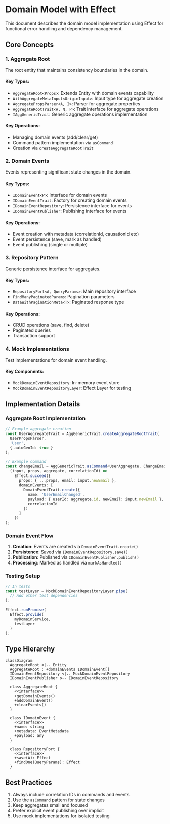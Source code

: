 # Domain Model with Effect

This document describes the domain model implementation using Effect for functional error handling and dependency management.

## Core Concepts

### 1. Aggregate Root

The root entity that maintains consistency boundaries in the domain.

#### Key Types:
- `AggregateRoot<Props>`: Extends Entity with domain events capability
- `WithAggregateMetaInput<OriginInput>`: Input type for aggregate creation
- `AggregatePropsParser<A, I>`: Parser for aggregate properties
- `AggregateRootTrait<A, N, P>`: Trait interface for aggregate operations
- `IAggGenericTrait`: Generic aggregate operations implementation

#### Key Operations:
- Managing domain events (add/clear/get)
- Command pattern implementation via `asCommand`
- Creation via `createAggregateRootTrait`

### 2. Domain Events

Events representing significant state changes in the domain.

#### Key Types:
- `IDomainEvent<P>`: Interface for domain events
- `IDomainEventTrait`: Factory for creating domain events
- `IDomainEventRepository`: Persistence interface for events
- `IDomainEventPublisher`: Publishing interface for events

#### Key Operations:
- Event creation with metadata (correlationId, causationId etc)
- Event persistence (save, mark as handled)
- Event publishing (single or multiple)

### 3. Repository Pattern

Generic persistence interface for aggregates.

#### Key Types:
- `RepositoryPort<A, QueryParams>`: Main repository interface
- `FindManyPaginatedParams`: Pagination parameters
- `DataWithPaginationMeta<T>`: Paginated response type

#### Key Operations:
- CRUD operations (save, find, delete)
- Paginated queries
- Transaction support

### 4. Mock Implementations

Test implementations for domain event handling.

#### Key Components:
- `MockDomainEventRepository`: In-memory event store
- `MockDomainEventRepositoryLayer`: Effect Layer for testing

## Implementation Details

### Aggregate Root Implementation

```typescript
// Example aggregate creation
const UserAggregateTrait = AggGenericTrait.createAggregateRootTrait(
  UserPropsParser,
  'User',
  { autoGenId: true }
);

// Example command
const changeEmail = AggGenericTrait.asCommand<UserAggregate, ChangeEmailInput>(
  (input, props, aggregate, correlationId) => 
    Effect.succeed({
      props: { ...props, email: input.newEmail },
      domainEvents: [
        DomainEventTrait.create({
          name: 'UserEmailChanged',
          payload: { userId: aggregate.id, newEmail: input.newEmail },
          correlationId
        })
      ]
    })
);
```

### Domain Event Flow

1. **Creation**: Events are created via `DomainEventTrait.create()`
2. **Persistence**: Saved via `IDomainEventRepository.save()`
3. **Publication**: Published via `IDomainEventPublisher.publish()`
4. **Processing**: Marked as handled via `markAsHandled()`

### Testing Setup

```typescript
// In tests
const testLayer = MockDomainEventRepositoryLayer.pipe(
  // Add other test dependencies
);

Effect.runPromise(
  Effect.provide(
    myDomainService,
    testLayer
  )
);
```

## Type Hierarchy

```mermaid
classDiagram
  AggregateRoot <|-- Entity
  AggregateRoot : +domainEvents IDomainEvent[]
  IDomainEventRepository <|.. MockDomainEventRepository
  IDomainEventPublisher o-- IDomainEventRepository
  
  class AggregateRoot {
    <<interface>>
    +getDomainEvents()
    +addDomainEvent()
    +clearEvents()
  }
  
  class IDomainEvent {
    <<interface>>
    +name: string
    +metadata: EventMetadata
    +payload: any
  }
  
  class RepositoryPort {
    <<interface>>
    +save(A): Effect
    +findOne(QueryParams): Effect
  }
```

## Best Practices

1. Always include correlation IDs in commands and events
2. Use the `asCommand` pattern for state changes
3. Keep aggregates small and focused
4. Prefer explicit event publishing over implicit
5. Use mock implementations for isolated testing
